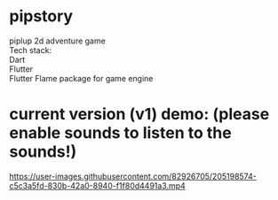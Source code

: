 # pipstory
piplup 2d adventure game
<br>
Tech stack:<br>
Dart<br>
Flutter<br>
Flutter Flame package for game engine<br>

# current version (v1) demo: (please enable sounds to listen to the sounds!)
https://user-images.githubusercontent.com/82926705/205198574-c5c3a5fd-830b-42a0-8940-f1f80d4491a3.mp4

